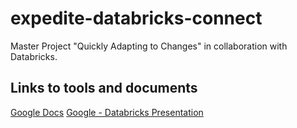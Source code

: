 # expedite-databricks-connect
Master Project "Quickly Adapting to Changes" in collaboration with Databricks.

## Links to tools and documents
[Google Docs](https://docs.google.com/document/d/1tK_c16VeqnaCH_zGIDAniX0dn4n3D9JOet2HC2mvnDc/edit?usp=sharing)
[Google - Databricks Presentation]([https://docs.google.com/document/d/1tK_c16VeqnaCH_zGIDAniX0dn4n3D9JOet2HC2mvnDc/edit?usp=sharing](https://docs.google.com/presentation/d/1weDPT_PqyhPAbvWtT8X4rUJAG2AY0wSjm0xntYPNEXk/edit?usp=sharing))
